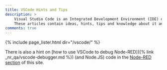 ```yaml
---
title: VSCode Hints and Tips
description: >
    Visual Studio Code is an Integrated Development Environment (IDE) or code editor that is open source and actively developed by Microsoft.
    These articles contain ideas, hints, tips and knowledge about it and how to use it.
comments: true
---
```


{% include page_lister.html dir="/vscode/" %}

There is also a hint on [how to use VSCode to debug Node-RED]({% link _nr_qa/vscode-debugger.md %}) (and Node.JS) code in the [Node-RED section](/nr_qa) of this site.
